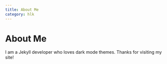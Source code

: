 ```yaml
---
title: About Me 
category: hlk 
---
```

# About Me

I am a Jekyll developer who loves dark mode themes. Thanks for visiting my site!
